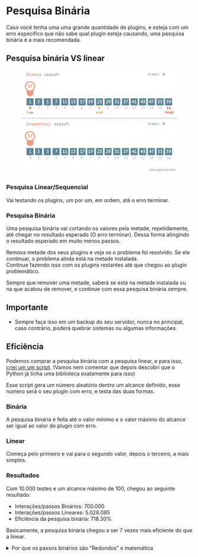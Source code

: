 # Pesquisa Binária

Caso você tenha uma uma grande quantidade de plugins, e esteja com um erro específico que não sabe qual plugin esteja causando, uma pesquisa binária é a mais recomendada.

## Pesquisa binária VS linear

<figure><img src="../../.gitbook/assets/binary_linear.gif" alt=""><figcaption></figcaption></figure>

### Pesquisa Linear/Sequencial

Vai testando os plugins, um por um, em ordem, até o erro terminar.

### Pesquisa Binária

Uma pesquisa binária vai cortando os valores pela metade, repetidamente, até chegar no resultado esperado (O erro terminar). Dessa forma atingindo o resultado esperado em muito menos passos.

Remova metade dos seus plugins e veja se o problema foi resolvido. Se ele continuar, o problema ainda está na metade instalada.\
Continue fazendo isso com os plugins restantes até que chegou ao plugin problemático.

Sempre que remover uma metade, saberá se está na metade instalada ou na que acabou de remover, e continue com essa pesquisa binária sempre.

## Importante

* Sempre faça isso em um backup do seu servidor, nunca no principal, caso contrário, poderá quebrar sistemas ou algumas informações.

## Eficiência

Podemos comprar a pesquisa binária com a pesquisa linear, e para isso, [criei um um script](https://github.com/Zeptiny/PoorlyMadeBinarySearch). (Vamos nem comentar que depois descobri que o Python já tinha uma biblioteca exatamente para isso)

Esse script gera um número aleatório dentro um alcance definido, esse número será o seu plugin com erro, e testa das duas formas.

### Binária

A pesquisa binária é feita até o valor mínimo e o valor máximo do alcance ser igual ao valor do plugin com erro.

### Linear

Começa pelo primeiro e vai para o segundo valor, depois o terceiro, a mais simples.

### Resultados

Com 10.000 testes e um alcance máximo de 100, chegou ao seguinte resultado:

* Interações/passos Binários: 700.000
* Interações/passos Lineares: 5.028.085
* Eficiência da pesquisa binária: 718.30%

Basicamente, a pesquisa binária chegou a ser 7 vezes mais eficiente do que a linear.

<details>

<summary>Por que os passos binários são "Redondos" e matemática</summary>

Pensei que tudo pegou fogo quando fiz a segunda interação desse script, porém, é apenas pura matemática.

Da maneira que o script foi feito, ele vai chegando até o valor mínimo e máximo do alcance ser igual ao valor de erro, e então, o resultado irá depender da quantidade de interações multiplicado pela quantidade de divisões por 2 que o alcance máximo precisa ter para chegar a 1 ou menos, pode até ser conferido com um pequeno script:

```
alcance = 100
interacoes = 0
while alcance > 1:
    interacoes +=  1
    alcance = alcance / 2
    
    
print(interacoes)
print(alcance)
```

Nesse script definimos o alcance que iriamos colocar [no meu outro script](https://github.com/Zeptiny/PoorlyMadeBinarySearch), nesse caso usamos 100 (Que foi o no benchmark a cima) e iremos conseguir um resultado de 7 interações, e o número ficará com 0.78.

Então, apenas multiplicamos o resultado desse script, com a quantidade de interações que iriamos colocar no outro, e pronto! Já chegamos ao resultado.

E o resultado da pesquisa linear é totalmente probabilística! É possível que em todas as interações ela demore mais, ou que seja mais eficiente do que a binária, hora de usar matemática:

Considerando 100 plugins:

(\<Chance de falhar>)^\<tentativas> = (99/100)^7 = 0.93 = 93%

Como só consideramos um plugin com erro, dentro de 100, a chance de falhar fica 99/100, e precisamos de 7 interações binárias para chegar ao resultado.

Então, com essa simples conta, chegamos a conclusão que em 93% das tentativas a pesquisa binária será mais eficiente do que a linear!

No final nem precisava de um script.

Se eu errei em algo aqui, por favor me corrijam.

</details>

